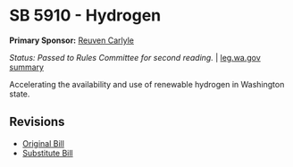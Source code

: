 # SB 5910 - Hydrogen
**Primary Sponsor:** [Reuven Carlyle](/person/leg/reuven.carlyle.md)

*Status: Passed to Rules Committee for second reading.* | [leg.wa.gov summary](https://app.leg.wa.gov/billsummary?BillNumber=5910&Year=2021)

Accelerating the availability and use of renewable hydrogen in Washington state.

## Revisions
* [Original Bill](1/)
* [Substitute Bill](S/)
